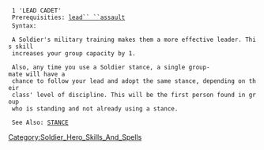 ` 1 'LEAD CADET'`  
` Prerequisities: `[`lead`` ``assault`](Lead_Assault "wikilink")  
` Syntax: `<automatic>  
` `  
` A Soldier's military training makes them a more effective leader. This skill`  
` increases your group capacity by 1.`  
` `  
` Also, any time you use a Soldier stance, a single group-mate will have a`  
` chance to follow your lead and adopt the same stance, depending on their`  
` class' level of discipline. This will be the first person found in group`  
` who is standing and not already using a stance.`  
` `  
` See Also: `[`STANCE`](Stance "wikilink")

[Category:Soldier_Hero_Skills_And_Spells](Category:Soldier_Hero_Skills_And_Spells "wikilink")
